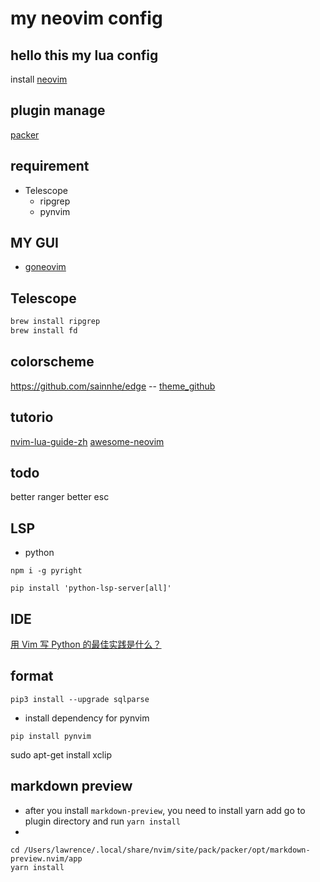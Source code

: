 # my neovim config
## hello this my lua config
install
[neovim](https://github.com/neovim/neovim)
## plugin manage
[packer](https://github.com/wbthomason/packer.nvim)


## requirement
- Telescope
    - ripgrep
    - pynvim

## MY GUI
- [goneovim](https://github.com/akiyosi/goneovim)

## Telescope
```bash
brew install ripgrep
brew install fd
```
## colorscheme
https://github.com/sainnhe/edge
-- [theme_github](https://github.com/rafi/awesome-vim-colorschemes)

## tutorio
[nvim-lua-guide-zh](https://github.com/glepnir/nvim-lua-guide-zh)
[awesome-neovim](https://github.com/rockerBOO/awesome-neovim)


## todo
better ranger
better esc


## LSP

- python
```
npm i -g pyright
```

```
pip install 'python-lsp-server[all]'
```
## IDE
[用 Vim 写 Python 的最佳实践是什么？](https://www.zhihu.com/question/19655689)


## format

```
pip3 install --upgrade sqlparse
```
- install dependency for pynvim
```
pip install pynvim
```

sudo apt-get install xclip


## markdown preview
- after you install `markdown-preview`, you need to install yarn add go to plugin directory and run `yarn install`
- 
``` shell
cd /Users/lawrence/.local/share/nvim/site/pack/packer/opt/markdown-preview.nvim/app
yarn install
```





